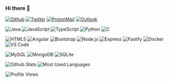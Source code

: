### Hi there 👋

[![Github](https://img.shields.io/badge/-Github-181717?style=flat&logo=github&logoColor=fff)](https://github.com/mzoengc/)
[![Twitter](https://img.shields.io/badge/-Twitter-1DA1F2?style=flat&logo=twitter&logoColor=fff)](https://twitter.com/mzoengc/)
[![ProtonMail](https://img.shields.io/badge/-ProtonMail-8B89CC?style=flat&logo=protonmail&logoColor=fff)](mailto:mingwai.cheung@pm.me)
[![Outlook](https://img.shields.io/badge/-Outlook-0078D4?style=flat&logo=microsoft-outlook&logoColor=fff)](mailto:mingwai.cheung@hotmail.com)
<!-- 
[![freeCodeCamp](https://img.shields.io/badge/-freeCodeCamp-0A0A23?style=flat&logo=freecodecamp&logoColor=fff)](https://www.freecodecamp.org/)
[![Linkedin](https://img.shields.io/badge/-LinkedIn-0A66C2?style=flat&logo=Linkedin&logoColor=fff)](https://www.linkedin.com/en//)
[![Leetcode](https://img.shields.io/badge/-Leetcode-FFA116?style=flat&logo=leetcode&logoColor=fff)](https://leetcode.com/mzoengc/)
[![Gmail](https://img.shields.io/badge/-Gmail-EA4335?style=flat&logo=gmail&logoColor=fff)](mailto:@gmail.com)
[![Instagram](https://img.shields.io/badge/-Instagram-E4405F?style=flat&logo=instagram&logoColor=fff)](https://www.instagram.com//) 
-->

![Java](https://img.shields.io/badge/-Java-007396?style=flat&logo=java&logoColor=fff)
![JavaScript](https://img.shields.io/badge/-JavaScript-F7DF1E?style=flat&logo=javascript&logoColor=fff)
![TypeScript](https://img.shields.io/badge/-TypeScript-3178C6?style=flat&logo=typescript&logoColor=fff)
![Python](https://img.shields.io/badge/-Python-3776AB?style=flat&logo=python&logoColor=fff)
![C](https://img.shields.io/badge/-C-A8B9CC?style=flat&logo=c&logoColor=fff)

![HTML5](https://img.shields.io/badge/-HTML5-E34F26?style=flat&logo=html5&logoColor=fff)
![Angular](https://img.shields.io/badge/-Angular-DD0031?style=flat&logo=angular&logoColor=fff)
![Bootstrap](https://img.shields.io/badge/-Bootstrap-7952B3?style=flat&logo=bootstrap&logoColor=fff)
![Node.js](https://img.shields.io/badge/-Node.js-339933?style=flat&logo=node.js&logoColor=fff)
![Express](https://img.shields.io/badge/-Express-000?style=flat&logo=express&logoColor=fff)
![Fastify](https://img.shields.io/badge/-Fastify-000?style=flat&logo=fastify&logoColor=fff)
![Docker](https://img.shields.io/badge/-Docker-2496ED?style=flat&logo=docker&logoColor=fff)
![VS Code](https://img.shields.io/badge/-VSCode-007ACC?style=flat&logo=visual-studio-code&logoColor=fff)

![MySQL](https://img.shields.io/badge/-MySQL-4479A1?style=flat&logo=mysql&logoColor=fff)
![MongoDB](https://img.shields.io/badge/-MongoDB-47A248?style=flat&logo=mongodb&logoColor=fff)
![SQLite](https://img.shields.io/badge/-SQLite-003B57?style=flat&logo=sqlite&logoColor=fff)

![Github Stats](https://github-readme-stats.vercel.app/api?username=mzoengc&show_icons=true&hide_title=true)
![Most Used Languages](https://github-readme-stats.vercel.app/api/top-langs/?username=mzoengc&layout=compact&hide_title=true)

![Profile Views](https://komarev.com/ghpvc/?username=mzoengc)
